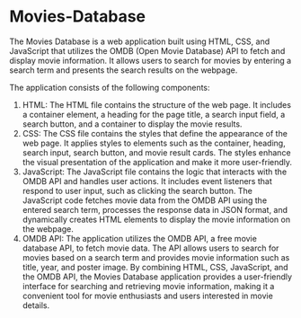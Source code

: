 # Movies-Database
The Movies Database is a web application built using HTML, CSS, and JavaScript that utilizes the OMDB (Open Movie Database) API to fetch and display movie information. It allows users to search for movies by entering a search term and presents the search results on the webpage.

The application consists of the following components:

1.	HTML: The HTML file contains the structure of the web page. It includes a container element, a heading for the page title, a search input field, a search button, and a container to display the movie results.
2.	CSS: The CSS file contains the styles that define the appearance of the web page. It applies styles to elements such as the container, heading, search input, search button, and movie result cards. The styles enhance the visual presentation of the application and make it more user-friendly.
3.	JavaScript: The JavaScript file contains the logic that interacts with the OMDB API and handles user actions. It includes event listeners that respond to user input, such as clicking the search button. The JavaScript code fetches movie data from the OMDB API using the entered search term, processes the response data in JSON format, and dynamically creates HTML elements to display the movie information on the webpage.
4.	OMDB API: The application utilizes the OMDB API, a free movie database API, to fetch movie data. The API allows users to search for movies based on a search term and provides movie information such as title, year, and poster image.
By combining HTML, CSS, JavaScript, and the OMDB API, the Movies Database application provides a user-friendly interface for searching and retrieving movie information, making it a convenient tool for movie enthusiasts and users interested in movie details.



